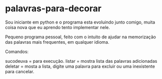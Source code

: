 ﻿# palavras-para-decorar
Sou iniciante em python e o programa esta evoluindo junto comigo, muita coisa nova que eu aprendo tento implementar nele.

Pequeno programa pessoal, feito com o intuito de ajudar na memorização das palavras mais frequentes, em qualquer idioma.

Comandos:

sucodeuva = para execução.
listar = mostra lista das palavras adicionadas
deletar = mosta a lista, digite uma palavra para excluir ou uma inexistente para cancelar.
